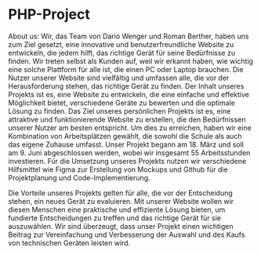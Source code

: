 # PHP-Project 

About us:
Wir, das Team von Dario Wenger und Roman Berther, haben uns zum Ziel gesetzt, eine innovative und benutzerfreundliche Website zu entwickeln, die jedem hilft, das richtige Gerät für seine Bedürfnisse zu finden.
Wir treten selbst als Kunden auf, weil wir erkannt haben, wie wichtig eine solche Plattform für alle ist, die einen PC oder Laptop brauchen. Die Nutzer unserer Website sind vielfältig und umfassen alle, die vor der Herausforderung stehen, das richtige Gerät zu finden.
Der Inhalt unseres Projekts ist es, eine Website zu entwickeln, die eine einfache und effektive Möglichkeit bietet, verschiedene Geräte zu bewerten und die optimale Lösung zu finden. Das Ziel unseres persönlichen Projekts ist es, eine attraktive und funktionierende Website zu erstellen, die den Bedürfnissen unserer Nutzer am besten entspricht.
Um dies zu erreichen, haben wir eine Kombination von Arbeitsplätzen gewählt, die sowohl die Schule als auch das eigene Zuhause umfasst. Unser Projekt begann am 18. März und soll am 9. Juni abgeschlossen werden, wobei wir insgesamt 55 Arbeitsstunden investieren.
Für die Umsetzung unseres Projekts nutzen wir verschiedene Hilfsmittel wie Figma zur Erstellung von Mockups und Github für die Projektplanung und Code-Implementierung.

Die Vorteile unseres Projekts gelten für alle, die vor der Entscheidung stehen, ein neues Gerät zu evaluieren. Mit unserer Website wollen wir diesen Menschen eine praktische und effiziente Lösung bieten, um fundierte Entscheidungen zu treffen und das richtige Gerät für sie auszuwählen. Wir sind überzeugt, dass unser Projekt einen wichtigen Beitrag zur Vereinfachung und Verbesserung der Auswahl und des Kaufs von technischen Geräten leisten wird.
